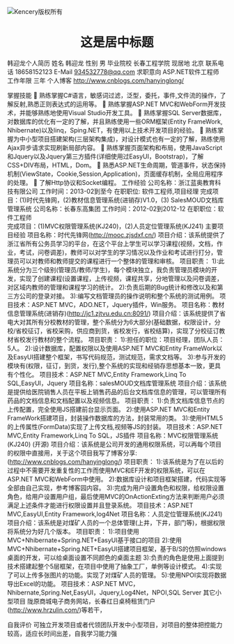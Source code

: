 ﻿![Kencery版权所有](http://pic.cnblogs.com/avatar/a359161.png?id=01220003)

<h1 align = "center">这是居中标题</h1>

韩迎龙个人简历
姓名	  韩迎龙	性别	男
毕业院校	  长春工程学院	现居地	北京
联系电话	  18658152123	E-Mail	934532778@qq.com
求职意向	  ASP.NET软件工程师	工作年限	三年
个人博客	  http://www.cnblogs.com/hanyinglong/ 

掌握技能		熟练掌握C#语言，敏感词过滤，泛型，委托，事件,文件流的操作，了解反射,熟悉正则表达式的运用等。
	熟练掌握ASP.NET MVC和WebForm开发技术，并能够熟练地使用Visual Studio开发工具。
	熟练掌握SQL Server数据库，对数据库的优化有一定的了解，并且熟练使用一些ORM框架(Entity FrameWork, Nhibernate)以及linq，Sping.NET，有使用以上技术开发项目的经验。
	熟练掌握为中小型项目搭建架构(三层架构集成)，对设计模式也有一定的了解，熟练使用Ajax异步请求实现刷新局部内容。
	熟练掌握页面架构和布局，使用JavaScript和Jquery以及Jquery第三方插件(详细使用过EasyUI，Bootstrap)，了解CSS+DIV布局，HTML，Dom。
	熟悉ASP.NET生命周期，管道事件，状态保持机制(ViewState，Cookie,Session,Application)，页面缓存机制，全局应用程序的处理。
	了解Http协议和Socket编程。
工作经验	公司名称：浙江蓝奥教育科技有限公司
工作时间：2013-02到至今
在职职位: 软件工程师,项目经理
完成项目：(1)时代先锋网，(2)教材信息管理系统(进销存)V1.0，(3) SalesMOUD文档库管理系统
	公司名称：长春东高集团
工作时间：2012-02到2012-12
在职职位：软件工程师   
完成项目：(1)MVC权限管理系统(KJ240)，(2)人员定位管理系统(KJ241)
主要项目经验	项目名称：时代先锋网(http://mooc.zjsdxf.cn/)
项目介绍：该系统提供了浙江省所有公务员学习的平台，在这个平台上学生可以学习课程(视频，文档，作业，考试，问卷调差)，教师可以对学生的学习情况以及作业和考试进行打分，管理员可以对教师和教师提交的课程进行一个整体的管理和审核。
项目职责：
1):此系统分为三个级别(管理员/教师/学生)，每个模块独立，我负责管理员模块的开发，实现了创建课程(设置课程，上传视频，课程共享，分地管理以及问卷调差，对区域内教师的管理和课程学习的统计。
2):负责后期的Bug统计和修改以及和第三方公司的登录对接。
3):编写文档管理员的操作说明和整个系统的测试用例。
项目技术：ASP.NET MVC，ADO.NET，Jquery插件，Win服务。
	项目名称：教材信息管理系统(进销存)(http://jc1.zjtvu.edu.cn:8091/)
项目介绍：该系统提供了省电大对其所有分校教材的管理，整个系统分为6大部分(基础数据，权限设计，分校/省校征订，省校采购，供应商到货，省校发行，省校结算)，实现了分校征订教材省校发行教材的整个流程。
项目职责：
1):担任的职位：项目经理，团队人员：5人。
2):设计数据库，配置权限以及使用ASP.NET MVC和Entity FrameWork以及EasyUI搭建整个框架，书写代码规范，测试规范，需求文档等。
3):参与开发的模块有(权限，征订，到货，发行),整个系统的实现和经销存思想基本一致，更具有个性化。
项目技术：ASP.NET MVC,Entity Framework,Linq To SQL,EasyUI，Jquery
	项目名称：salesMOUD文档库管理系统
项目介绍：该系统是提供给医院销售人员在平板上销售药品的后台文档库信息的管理，可以管理所有药品的文档信息和文档配置以及视频信息。
项目职责：
1):负责文档库信息节点的上传配置，完全使用JS搭建前台显示页面。
2):使用ASP.NET MVC和Entity FrameWork搭建项目，封装操作数据库的方法，封装常用的类。
3):使用HTML5的上传属性(FormData)实现了上传文档,视频等JS的封装。 
项目技术：ASP.NET MVC,Entity Framework,Linq To SQL，JS插件
	项目名称：MVC权限管理系统(KJ240) (开源)
项目介绍：该系统是公司开发的通用权限系统，可以再每个项目的权限中直接用，关于这个项目我写了博客分享:(http://www.cnblogs.com/hanyinglong/)
项目职责：
1):该系统是为了在以后的过程中不需要开发重复性的工作而使用MVC和EF开发的权限系统，可以在ASP.NET MVC和WebForm中使用。
2):数据库设计和项目框架搭建，代码实现等全部由自己实现，参考博客园内容。
3):完成为用户设置角色和权限，给权限设置角色，给用户设置用户组，最后使用MVC的OnActionExting方法来判断用户必须满足上述条件才能进行权限设置并且登录系统。
项目技术：ASP.NET MVC,EasyUI,Entity Framework,log4Net
	项目名称：人员定位管理系统(KJ241)
项目介绍：该系统是对煤矿人员的一个总体管理(上井，下井，部门等)，根据权限将系统分为好几个版本。
项目职责：
1):项目使用MVC+Nhibernate+Spring.NET+EasyUI基于接口的项目
2):使用MVC+Nhibernate+Spring.NET+EasyUI搭建项目框架，基于B/S的仿照windows桌面的开发，可以给桌面设置不同颜色的桌面主题
3):负责的角色是使用上面提到技术搭建起整个5层框架，在项目中使用了抽象工厂，单例等设计模式。
4):实现了可以上传多张图片的功能。实现了对煤矿人员的管理。
5):使用NPOI实现将数据导出Excel的功能。
项目技术：ASP.NET MVC，Nhibernate,Spring.Net,EasyUI，Jquery,Log4Net，NPOI,SQL Server
其它小型项目	陇原商城电子商务网站，长春红日桌椅租赁门户(http://www.hrzulin.com/)等若干，

自我评价 	可独立开发项目或者代领团队开发中小型项目，对项目的整体把控能力较高，适应长时间出差，自我学习能力强

